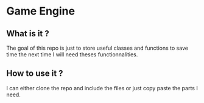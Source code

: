 # Game Engine

## What is it ?

The goal of this repo is just to store useful classes and functions to save time the next time I will need theses functionnalities.

## How to use it ?

I can either clone the repo and include the files or just copy paste the parts I need.
